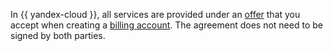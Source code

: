 In {{ yandex-cloud }}, all services are provided under an [offer](https://yandex.ru/legal/cloud_oferta/?lang=en) that you accept when creating a [billing account](../../billing/concepts/billing-account.md). The agreement does not need to be signed by both parties.